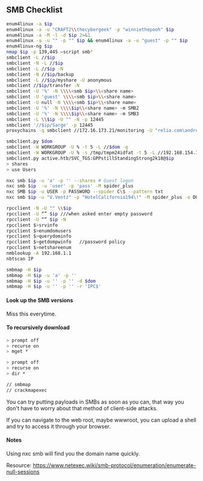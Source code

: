 ## SMB Checklist

```bash
enum4linux -a $ip
enum4linux -a -u "CRAFT2\\thecybergeek" -p "winniethepooh" $ip
enum4linux -a -M -l -d $ip 2>&1
enum4linux -a -u "" -p "" $ip && enum4linux -a -u "guest" -p "" $ip
enum4linux-ng $ip
nmap $ip -p 139,445 –script smb*
smbclient -L //$ip
smbclient -N -L //$ip
smbclient -L //$ip -N
smbclient -N //$ip/backup
smbclient -L //$ip/myshare -U anonymous
smbclient //$ip/transfer -N
smbclient -U '%' -N \\\\<smb $ip>\\<share name>
smbclient -U 'guest' \\\\<smb $ip>\\<share name>
smbclient -U null -N \\\\<smb $ip>\\<share name>
smbclient -U '%' -N \\\\$ip\\<share name> -m SMB2
smbclient -U '%' -N \\\\$ip\\<share name> -m SMB3
smbclient -L \\$ip -U "" -N -p 12445
smbclient '//$ip/Sarge' -p 12445
proxychains -q smbclient //172.16.173.21/monitoring -U "relia.com\andrea"

smbclient.py $dom
smbclient -W WORKGROUP -U % -t 5 -L //$dom -g
smbclient -W WORKGROUP -U % -s /tmp/tmpm24idfat -t 5 -L //192.168.154.117 -g
smbclient.py active.htb/SVC_TGS:GPPstillStandingStrong2k18@$ip
> shares
> use Users

nxc smb $ip -u 'a' -p '' --shares # Guest logon
nxc smb $ip  -u 'user' -p 'pass' -M spider_plus
nxc SMB $ip -u USER -p PASSWORD --spider C\$ --pattern txt
nxc smb $ip -u "V.Ventz" -p "HotelCalifornia194\!" -M spider_plus -o DOWNLOAD_FLAG=true MAX_FILE_SIZE=1000000000

rpcclient -N -U "" \\$ip
rpcclient -U “” $ip ///when asked enter empty password
rpcclient -U “” $ip -N
rpcclient $>srvinfo
rpcclient $>enumdomusers
rpcclient $>querydominfo
rpcclient $>getdompwinfo   //password policy
rpcclient $>netshareenum
nmblookup -A 192.168.1.1
nbtscan IP

smbmap -H $ip
smbmap -H $ip -u 'a' -p ''
smbmap -H $ip -u '' -p '' -d $dom
smbmap -H $ip -u '' -p '' -r 'IPC$'
```

#### Look up the SMB versions

Miss this everytime.

#### To recursively download

```bash
> prompt off
> recurse on
> mget *

> prompt off
> recurse on
> dir *

// smbmap
// crackmapexec
```


You can try putting payloads in SMBs as soon as you can, that way you don't have to worry about that method of client-side attacks.

If you can navigate to the web root, maybe wwwroot, you can upload a shell and try to access it through your browser.

#### Notes

Using nxc smb will find you the domain name quickly.

Resource: https://www.netexec.wiki/smb-protocol/enumeration/enumerate-null-sessions
